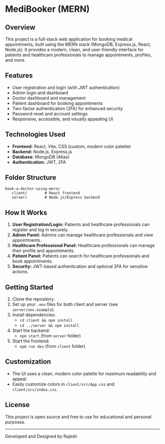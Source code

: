 # MediBooker (MERN)

## Overview
This project is a full-stack web application for booking medical appointments, built using the MERN stack (MongoDB, Express.js, React, Node.js). It provides a modern, clean, and user-friendly interface for patients and healthcare professionals to manage appointments, profiles, and more.

## Features
- User registration and login (with JWT authentication)
- Admin login and dashboard
- Doctor dashboard and management
- Patient dashboard for booking appointments
- Two-factor authentication (2FA) for enhanced security
- Password reset and account settings
- Responsive, accessible, and visually appealing UI

## Technologies Used
- **Frontend:** React, Vite, CSS (custom, modern color palette)
- **Backend:** Node.js, Express.js
- **Database:** MongoDB (Atlas)
- **Authentication:** JWT, 2FA

## Folder Structure
```
book-a-doctor-using-mern/
   client/        # React frontend
   server/        # Node.js/Express backend
```

## How It Works
1. **User Registration/Login:** Patients and healthcare professionals can register and log in securely.
2. **Admin Panel:** Admins can manage healthcare professionals and view appointments.
3. **Healthcare Professional Panel:** Healthcare professionals can manage their profile and appointments.
4. **Patient Panel:** Patients can search for healthcare professionals and book appointments.
5. **Security:** JWT-based authentication and optional 2FA for sensitive actions.

## Getting Started
1. Clone the repository.
2. Set up your `.env` files for both client and server (see `server/env.example`).
3. Install dependencies:
   - `cd client && npm install`
   - `cd ../server && npm install`
4. Start the backend:
   - `npm start` (from `server` folder)
5. Start the frontend:
   - `npm run dev` (from `client` folder)

## Customization
- The UI uses a clean, modern color palette for maximum readability and appeal.
- Easily customize colors in `client/src/App.css` and `client/src/index.css`.

## License
This project is open source and free to use for educational and personal purposes.

---
Developed and Designed by Rajesh
